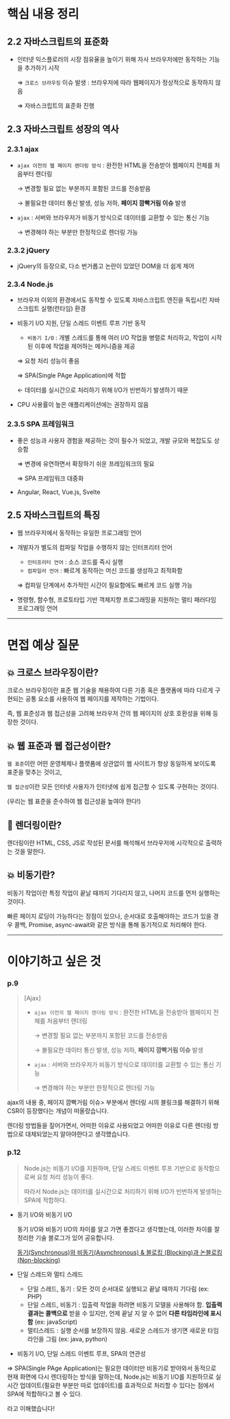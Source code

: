 # 핵심 내용 정리

## 2.2 자바스크립트의 표준화

- 인터넷 익스플로러의 시장 점유율을 높이기 위해 자사 브라우저에만 동작하는 기능을 추가하기 시작
    
    ⇒ `크로스 브라우징` 이슈 발생 : 브라우저에 따라 웹페이지가 정상적으로 동작하지 않음
    
    ⇒ 자바스크립트의 표준화 진행
    

## 2.3 자바스크립트 성장의 역사

### 2.3.1 ajax

- `ajax 이전의 웹 페이지 렌더링 방식` : 완전한 HTML을 전송받아 웹페이지 전체를 처음부터 렌더링
    
    → 변경할 필요 없는 부분까지 포함된 코드를 전송받음
    
    → 불필요한 데이터 통신 발생, 성능 저하, **페이지 깜빡거림 이슈** 발생
    
- `ajax` : 서버와 브라우저가 비동기 방식으로 데이터를 교환할 수 있는 통신 기능
    
    → 변경해야 하는 부분만 한정적으로 렌더링 가능
    

### 2.3.2 jQuery

- jQuery의 등장으로, 다소 번거롭고 논란이 있었던 DOM을 더 쉽게 제어

### 2.3.4 Node.js

- 브라우저 이외의 환경에서도 동작할 수 있도록 자바스크립트 엔진을 독립시킨 자바스크립트 실행(런타임) 환경
- 비동기 I/O 지원, 단일 스레드 이벤트 루프 기반 동작
    - `비동기 I/O` : 개별 스레드를 통해 여러 I/O 작업을 병렬로 처리하고, 작업이 시작된 이후에 작업을 제어하는 메커니즘을 제공
    
    ⇒ 요청 처리 성능이 좋음
    
    ⇒ SPA(Single PAge Application)에 적합
    
    ← 데이터를 실시간으로 처리하기 위해 I/O가 빈번하기 발생하기 때문
    
- CPU 사용률이 높은 애플리케이션에는 권장하지 않음

### 2.3.5 SPA 프레임워크

- 좋은 성능과 사용자 경험을 제공하는 것이 필수가 되었고, 개발 규모와 복잡도도 상승함
    
    ⇒ 변경에 유연하면서 확장하기 쉬운 프레임워크의 필요
    
    ⇒ SPA 프레임워크 대중화
    
- Angular, React, Vue.js, Svelte

## 2.5 자바스크립트의 특징

- 웹 브라우저에서 동작하는 유일한 프로그래밍 언어
- 개발자가 별도의 컴파일 작업을 수행하지 않는 인터프리터 언어
    - `인터프리터 언어` : 소스 코드를 즉시 실행
    - `컴파일러 언어` : 빠르게 동작하는 머신 코드를 생성하고 최적화함
    
    ⇒ 컴파일 단계에서 추가적인 시간이 필요함에도 빠르게 코드 실행 가능
    
- 명령형, 함수형, 프로토타입 기반 객체지향 프로그래밍을 지원하는 멀티 패러다임 프로그래밍 언어

---

# 면접 예상 질문

## 💥 크로스 브라우징이란?

크로스 브라우징이란 표준 웹 기술을 채용하여 다른 기종 혹은 플랫폼에 따라 다르게 구현되는 공통 요소를 사용하여 웹 페이지를 제작하는 기법이다.

즉, 웹 표준성과 웹 접근성을 고려해 브라우저 간의 웹 페이지의 상호 호환성을 위해 등장한 것이다.

## 💥 웹 표준과 웹 접근성이란?

`웹 표준`이란 어떤 운영체제나 플랫폼에 상관없이 웹 사이트가 항상 동일하게 보이도록 표준을 맞추는 것이고,

`웹 접근성`이란 모든 인터넷 사용자가 인터넷에 쉽게 접근할 수 있도록 구현하는 것이다.

(우리는 웹 표준을 준수하여 웹 접근성을 높여야 한다!)

## 🔎 렌더링이란?

렌더링이란 HTML, CSS, JS로 작성된 문서를 해석해서 브라우저에 시각적으로 출력하는 것을 말한다.

## 💥 비동기란?

비동기 작업이란 특정 작업이 끝날 때까지 기다리지 않고, 나머지 코드를 먼저 실행하는 것이다.

빠른 페이지 로딩이 가능하다는 장점이 있으나, 순서대로 호출해야하는 코드가 있을 경우 콜백, Promise, async-await와 같은 방식을 통해 동기적으로 처리해야 한다.

---

# 이야기하고 싶은 것

### p.9

> [Ajax]
> 
> - `ajax 이전의 웹 페이지 렌더링 방식` : 완전한 HTML을 전송받아 웹페이지 전체를 처음부터 렌더링
>     
>     → 변경할 필요 없는 부분까지 포함된 코드를 전송받음
>     
>     → 불필요한 데이터 통신 발생, 성능 저하, **페이지 깜빡거림 이슈** 발생
>     
> - `ajax` : 서버와 브라우저가 비동기 방식으로 데이터를 교환할 수 있는 통신 기능
>     
>     → 변경해야 하는 부분만 한정적으로 렌더링 가능
>     

ajax의 내용 중, 페이지 깜빡거림 이슈> 부분에서 렌더링 시의 블링크를 해결하기 위해 CSR이 등장했다는 개념이 떠올랐습니다.

렌더링 방법들을 짚어가면서, 어떠한 이유로 사용되었고 어떠한 이유로 다른 렌더링 방법으로 대체되었는지 알아야한다고 생각했습니다.

### p.12

> Node.js는 비동기 I/O를 지원하며, 단일 스레드 이벤트 루프 기반으로 동작함으로써 요청 처리 성능이 좋다.
> 
> 
> 따라서 Node.js는 데이터를 실시간으로 처리하기 위해 I/O가 빈번하게 발생하는 SPA에 적합하다.
> 
- 동기 I/O와 비동기 I/O
    
    동기 I/O와 비동기 I/O의 차이를 알고 가면 좋겠다고 생각했는데, 이러한 차이를 잘 정리한 기술 블로그가 있어 공유합니다.
    
    [동기(Synchronous)와 비동기(Asynchronous) & 블로킹 (Blocking)과 논블로킹(Non-blocking)](https://velog.io/@xxhaileypark/동기Synchronous와-비동기Asynchronous-블로킹-Blocking과-논블로킹Non-blocking)
    
- 단일 스레드와 멀티 스레드
    - 단일 스레드, 동기 : 모든 것이 순서대로 실행되고 끝날 때까지 기다림 (ex: PHP)
    - 단일 스레드, 비동기 : 입출력 작업을 하려면 비동기 모델을 사용해야 함. **입출력 결과는 콜백으로** 받을 수 있지만, 언제 끝날 지 알 수 없어 **다른 타임라인에 표시함** (ex: javaScript)
    - 멀티스레드 : 실행 순서를 보장하지 않음. 새로운 스레드가 생기면 새로운 타임라인을 그림 (ex: java, python)
- 비동기 I/O, 단일 스레드 이벤트 루프, SPA의 연관성

⇒ SPA(Single PAge Application)는 필요한 데이터만 비동기로 받아와서 동적으로 현재 화면에 다시 렌더링하는 방식을 말하는데,  Node.js는 비동기 I/O를 지원하므로 실시간 업데이트(필요한 부분만 따로 업데이트)를 효과적으로 처리할 수 있다는 점에서 SPA에 적합하다고 볼 수 있다.

라고 이해했습니다!